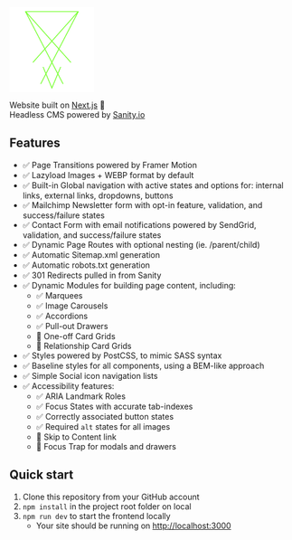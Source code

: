 <img src="public/HULL-Logo.svg" align="center" height="150" />

Website built on [Next.js](https://nextjs.org) 🤘 <br />
Headless CMS powered by [Sanity.io](https://sanity.io)


## Features

- ✅ Page Transitions powered by Framer Motion
- ✅ Lazyload Images + WEBP format by default
- ✅ Built-in Global navigation with active states and options for: internal links, external links, dropdowns, buttons
- ✅ Mailchimp Newsletter form with opt-in feature, validation, and success/failure states
- ✅ Contact Form with email notifications powered by SendGrid, validation, and success/failure states
- ✅ Dynamic Page Routes with optional nesting (ie. /parent/child)
- ✅ Automatic Sitemap.xml generation
- ✅ Automatic robots.txt generation
- ✅ 301 Redirects pulled in from Sanity
- ✅ Dynamic Modules for building page content, including:
   - ✅ Marquees
   - ✅ Image Carousels
   - ✅ Accordions
   - ✅ Pull-out Drawers
   - 🚫 One-off Card Grids
   - 🚫 Relationship Card Grids
- ✅ Styles powered by PostCSS, to mimic SASS syntax
- ✅ Baseline styles for all components, using a BEM-like approach
- ✅ Simple Social icon navigation lists
- ✅ Accessibility features:
   - ✅ ARIA Landmark Roles
   - ✅ Focus States with accurate tab-indexes
   - ✅ Correctly associated button states
   - ✅ Required `alt` states for all images
   - 🚫 Skip to Content link
   - 🚫 Focus Trap for modals and drawers


## Quick start

1. Clone this repository from your GitHub account
2. `npm install` in the project root folder on local
3. `npm run dev` to start the frontend locally
   - Your site should be running on [http://localhost:3000](http://localhost:3000)
